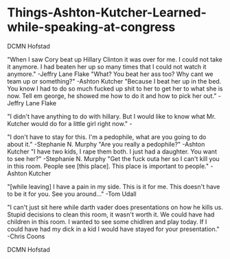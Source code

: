 # Things-Ashton-Kutcher-Learned-while-speaking-at-congress
DCMN Hofstad

"When I saw Cory beat up Hillary Clinton it was over for me. I could not take it anymore. I had beaten her up so many times that I could not watch it anymore." -Jeffry Lane Flake "What? You beat her ass too? Why cant we team up or something?" -Ashton Kutcher "Because I beat her up in the bed. You know I had to do so much fucked up shit to her to get her to what she is now. Tell em george, he showed me how to do it and how to pick her out." -Jeffry Lane Flake

"I didn't have anything to do with hillary. But I would like to know what Mr. Kutcher would do for a little girl right now." -

"I don't have to stay for this. I'm a pedophile, what are you going to do about it." -Stephanie N. Murphy
"Are you really a pedophile?" -Ashton Kutcher
"I have two kids, I rape them both. I just had a daughter. You want to see her?" -Stephanie N. Murphy
"Get the fuck outa her so I can't kill you in this room. People see [this place]. This place is important to people." -Ashton Kutcher

"[while leaving] I have a pain in my side. This is it for me. This doesn't have to be it for you. See you around..." -Tom Udall

"I can't just sit here while darth vader does presentations on how he kills us. Stupid decisions to clean this room, it wasn't worth it. We could have had children in this room. I wanted to see some chidlren and play today. If I could have had my dick in a kid I would have stayed for your presentation." -Chris Coons

DCMN Hofstad
